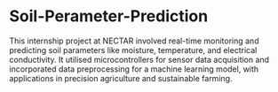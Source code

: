 # Soil-Perameter-Prediction
This internship project at NECTAR involved real-time monitoring and predicting soil parameters like moisture, temperature, and electrical conductivity. It utilised microcontrollers for sensor data acquisition and incorporated data preprocessing for a machine learning model, with applications in precision agriculture and sustainable farming.

